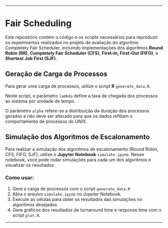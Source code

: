 
---

# Fair Scheduling

Este repositório contém o código e os scripts necessários para reproduzir os experimentos realizados no projeto de avaliação do algoritmo Completely Fair Scheduler, incluindo implementações dos algoritmos **Round Robin (RR)**, **Completely Fair Scheduler (CFS)**, **First-In, First-Out (FIFO)**, e **Shortest Job First (SJF)**.

## Geração de Carga de Processos

Para gerar uma carga de processos, utilize o script **R** `generate_data.R`. 

Neste script, o parâmetro `lambda` define a taxa de chegada dos processos ao sistema por unidade de tempo.

O parâmetro `alpha` refere-se a distribuição da duração dos processos gerados e não deve ser alterado para que os dados reflitam o comportamento de processos do UNIX.

## Simulação dos Algoritmos de Escalonamento

Para realizar a simulação dos algoritmos de escalonamento (Round Robin, CFS, FIFO, SJF), utilize o **Jupyter Notebook** `simulate.ipynb`. Nesse notebook, você pode rodar simulações para cada um dos algoritmos e visualizar os resultados.

### Como usar:

1. Gere a carga de processos com o script `generate_data.R`
2. Abra o arquivo `simulate.ipynb` no Jupyter Notebook.
3. Execute as células para obter os resultados das simulações no algoritmos desejados.
4. Gere gráficos dos resultados de turnaround time e response time com o script `plot.R`.
---
